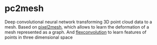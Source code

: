 # pc2mesh

Deep convolutional neural network transforming 3D point cloud data to a mesh.
Based on [pixel2mesh](https://github.com/nywang16/Pixel2Mesh), which allows to learn the deformation of a mesh represented as a graph.
And [flexconvolution](https://github.com/cgtuebingen/Flex-Convolution) to learn features of points in three dimensional space
